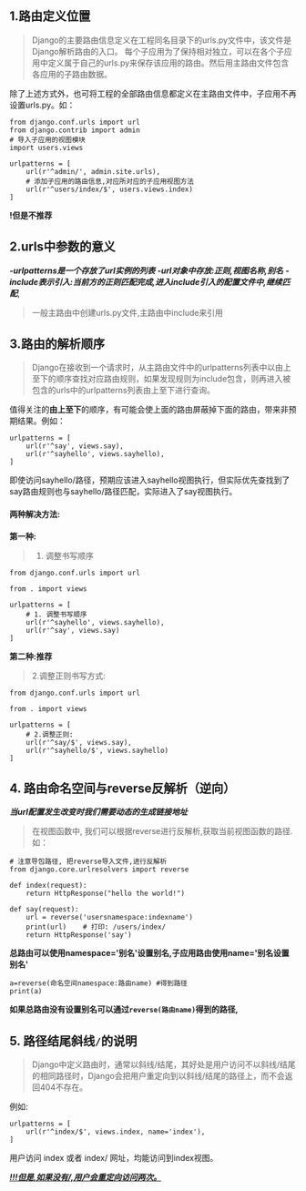 ## 1.路由定义位置

> Django的主要路由信息定义在工程同名目录下的urls.py文件中，该文件是Django解析路由的入口。
> 每个子应用为了保持相对独立，可以在各个子应用中定义属于自己的urls.py来保存该应用的路由。然后用主路由文件包含各应用的子路由数据。

除了上述方式外，也可将工程的全部路由信息都定义在主路由文件中，子应用不再设置urls.py。如：

```
from django.conf.urls import url
from django.contrib import admin
# 导入子应用的视图模块
import users.views

urlpatterns = [
    url(r'^admin/', admin.site.urls),
    # 添加子应用的路由信息,对应所对应的子应用视图方法
    url(r'^users/index/$', users.views.index)
]
```

 **!但是不推荐**



## 2.urls中参数的意义

***-urlpatterns是一个存放了url实例的列表***
***-url对象中存放:正则,视图名称,别名***
***-include表示引入:当前方的正则匹配完成,进入include引入的配置文件中,继续匹配***,

> 一般主路由中创建urls.py文件,主路由中include来引用



## 3.路由的解析顺序

> Django在接收到一个请求时，从主路由文件中的urlpatterns列表中以由上至下的顺序查找对应路由规则，如果发现规则为include包含，则再进入被包含的urls中的urlpatterns列表由上至下进行查询。

值得关注的**由上至下**的顺序，有可能会使上面的路由屏蔽掉下面的路由，带来非预期结果。例如：

```
urlpatterns = [
    url(r'^say', views.say),
    url(r'^sayhello', views.sayhello),
]
```

即使访问sayhello/路径，预期应该进入sayhello视图执行，但实际优先查找到了say路由规则也与sayhello/路径匹配，实际进入了say视图执行。

####  两种解决方法:

**第一种:**

> 1. 调整书写顺序

```
from django.conf.urls import url

from . import views

urlpatterns = [
    # 1. 调整书写顺序
    url(r'^sayhello', views.sayhello),
    url(r'^say', views.say)
]
```

**第二种:推荐**

> 2.调整正则书写方式:

```
from django.conf.urls import url

from . import views

urlpatterns = [
    # 2.调整正则:
    url(r'^say/$', views.say),
    url(r'^sayhello/$', views.sayhello)
]
```



## 4. 路由命名空间与reverse反解析（逆向）

***当url配置发生改变时我们需要动态的生成链接地址***

> 在视图函数中, 我们可以根据reverse进行反解析,获取当前视图函数的路径. 如：

```
# 注意导包路径, 把reverse导入文件,进行反解析
from django.core.urlresolvers import reverse 

def index(request):
    return HttpResponse("hello the world!")

def say(request):
    url = reverse('usersnamespace:indexname')  
    print(url)    # 打印: /users/index/
    return HttpResponse('say')
```

**总路由可以使用namespace='别名'设置别名,子应用路由使用name='别名设置别名'**

	a=reverse(命名空间namespace:路由name) #得到路径
	print(a)

**如果总路由没有设置别名可以通过`reverse(路由name)`得到的路径,**



## 5. 路径结尾斜线`/`的说明

> Django中定义路由时，通常以斜线/结尾，其好处是用户访问不以斜线/结尾的相同路径时，Django会把用户重定向到以斜线/结尾的路径上，而不会返回404不存在。

例如:

```
urlpatterns = [
    url(r'^index/$', views.index, name='index'),
]
```

用户访问 index 或者 index/ 网址，均能访问到index视图。

<u>***!!!但是,如果没有/,用户会重定向访问两次。***</u>